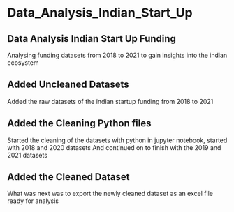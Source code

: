 # Data_Analysis_Indian_Start_Up
## Data Analysis Indian Start Up Funding
Analysing funding datasets from 2018 to 2021 to gain insights into the indian ecosystem
## Added Uncleaned Datasets
Added the raw datasets of the indian startup funding from 2018 to 2021
## Added the Cleaning Python files
Started the cleaning of the datasets with python in jupyter notebook, started with 2018 and 2020 datasets
And continued on to finish with the 2019 and 2021 datasets
## Added the Cleaned Dataset
What was next was to export the newly cleaned dataset as an excel file ready for analysis 
